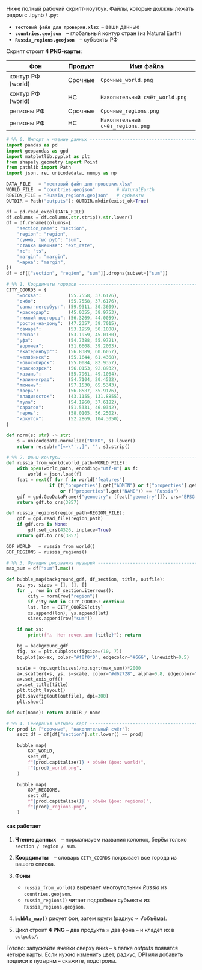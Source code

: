 Ниже полный рабочий скрипт-ноутбук.
Файлы, которые должны лежать рядом с .ipynb / .py:

* **`тестовый файл для проверки.xlsx`** – ваши данные
* **`countries.geojson`** – глобальный контур стран (из Natural Earth)
* **`Russia_regions.geojson`** – субъекты РФ

Скрипт строит **4 PNG-карты**:

| Фон               | Продукт | Имя файла                        |
| ----------------- | ------- | -------------------------------- |
| контур РФ (world) | Срочные | `Срочные_world.png`              |
| контур РФ (world) | НС      | `Накопительный счёт_world.png`   |
| регионы РФ        | Срочные | `Срочные_regions.png`            |
| регионы РФ        | НС      | `Накопительный счёт_regions.png` |

```python
# %% 0. Импорт и чтение данных --------------------------------------------
import pandas as pd
import geopandas as gpd
import matplotlib.pyplot as plt
from shapely.geometry import Point
from pathlib import Path
import json, re, unicodedata, numpy as np

DATA_FILE   = "тестовый файл для проверки.xlsx"
WORLD_FILE  = "countries.geojson"        # NaturalEarth
REGION_FILE = "Russia_regions.geojson"   # субъекты
OUTDIR = Path("outputs"); OUTDIR.mkdir(exist_ok=True)

df = pd.read_excel(DATA_FILE)
df.columns = df.columns.str.strip().str.lower()
df = df.rename(columns={
    "section_name": "section",
    "region": "region",
    "сумма, тыс руб": "sum",
    "ставка внешняя": "ext_rate",
    "тс": "ts",
    "margin": "margin",
    "маржа": "margin",
})
df = df[["section", "region", "sum"]].dropna(subset=["sum"])

# %% 1. Координаты городов --------------------------------------------------
CITY_COORDS = {
    "москва":          (55.7558, 37.6176),
    "дчбо":            (55.7558, 37.6176),
    "санкт-петербург": (59.9311, 30.3609),
    "краснодар":       (45.0355, 38.9753),
    "нижний новгород": (56.3269, 44.0059),
    "ростов-на-дону":  (47.2357, 39.7015),
    "самара":          (53.1959, 50.1008),
    "пенза":           (53.1959, 45.0180),
    "уфа":             (54.7388, 55.9721),
    "воронеж":         (51.6608, 39.2003),
    "екатеринбург":    (56.8389, 60.6057),
    "челябинск":       (55.1644, 61.4368),
    "новосибирск":     (55.0084, 82.9357),
    "красноярск":      (56.0153, 92.8932),
    "казань":          (55.7961, 49.1064),
    "калининград":     (54.7104, 20.4522),
    "тюмень":          (57.1530, 65.5343),
    "тверь":           (56.8587, 35.9176),
    "владивосток":     (43.1155, 131.8855),
    "тула":            (54.1960, 37.6182),
    "саратов":         (51.5331, 46.0342),
    "пермь":           (58.0105, 56.2502),
    "иркутск":         (52.2869, 104.3050),
}

def norm(s: str) -> str:
    s = unicodedata.normalize("NFKD", s).lower()
    return re.sub(r"[«»\"'.,]", "", s).strip()

# %% 2. Фоны-контуры --------------------------------------------------------
def russia_from_world(world_path=WORLD_FILE):
    with open(world_path, encoding="utf-8") as f:
        world = json.load(f)
    feat = next(f for f in world["features"]
                if (f["properties"].get("ADMIN") or f["properties"].get("name")
                    or f["properties"].get("NAME")) == "Russia")
    gdf = gpd.GeoDataFrame({"geometry": [feat["geometry"]]}, crs="EPSG:4326")
    return gdf.to_crs(3857)

def russia_regions(region_path=REGION_FILE):
    gdf = gpd.read_file(region_path)
    if gdf.crs is None:
        gdf.set_crs(4326, inplace=True)
    return gdf.to_crs(3857)

GDF_WORLD   = russia_from_world()
GDF_REGIONS = russia_regions()

# %% 3. Функция рисования пузырей ------------------------------------------
max_sum = df["sum"].max()

def bubble_map(background_gdf, df_section, title, outfile):
    xs, ys, sizes = [], [], []
    for _, row in df_section.iterrows():
        city = norm(row["region"])
        if city not in CITY_COORDS: continue
        lat, lon = CITY_COORDS[city]
        xs.append(lon); ys.append(lat)
        sizes.append(row["sum"])

    if not xs:
        print(f"⚠️  Нет точек для {title}"); return

    bg = background_gdf
    fig, ax = plt.subplots(figsize=(10, 7))
    bg.plot(ax=ax, color="#f0f0f0", edgecolor="#666", linewidth=0.5)

    scale = (np.sqrt(sizes)/np.sqrt(max_sum))*2000
    ax.scatter(xs, ys, s=scale, color="#d62728", alpha=0.8, edgecolor="black")
    ax.set_axis_off()
    ax.set_title(title)
    plt.tight_layout()
    plt.savefig(out(outfile), dpi=300)
    plt.show()

def out(name): return OUTDIR / name

# %% 4. Генерация четырёх карт ---------------------------------------------
for prod in ["срочные", "накопительный счёт"]:
    sect_df = df[df["section"].str.lower() == prod]

    bubble_map(
        GDF_WORLD,
        sect_df,
        f"{prod.capitalize()} • объём (фон: world)",
        f"{prod}_world.png",
    )

    bubble_map(
        GDF_REGIONS,
        sect_df,
        f"{prod.capitalize()} • объём (фон: regions)",
        f"{prod}_regions.png",
    )
```

#### как работает

1. **Чтение данных** – нормализуем названия колонок, берём только `section / region / sum`.
2. **Координаты** – словарь `CITY_COORDS` покрывает все города из вашего списка.
3. **Фоны**

   * `russia_from_world()` вырезает многоугольник *Russia* из `countries.geojson`.
   * `russia_regions()` читает подробные субъекты из `Russia_regions.geojson`.
4. **`bubble_map()`** рисует фон, затем круги (радиус ∝ √объёма).
5. Цикл строит **4 PNG** – два продукта × два фона – и кладёт их в `outputs/`.

Готово: запускайте ячейки сверху вниз – в папке *outputs* появятся четыре карты. Если нужно изменить цвет, радиус, DPI или добавить подписи к пузырям – скажите, подстроим.
